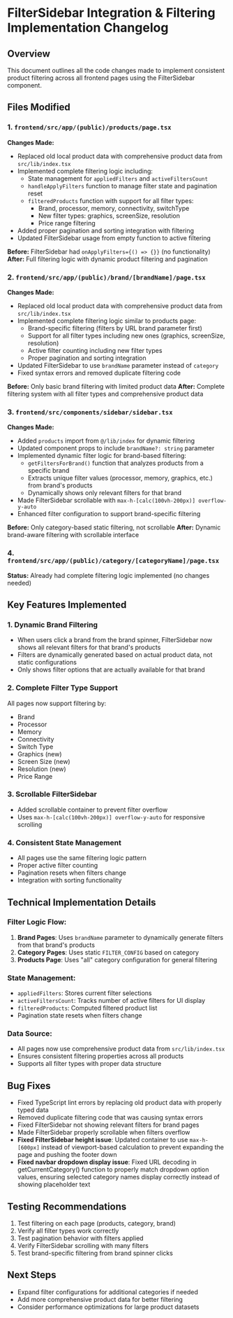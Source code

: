 # FilterSidebar Integration & Filtering Implementation Changelog

## Overview
This document outlines all the code changes made to implement consistent product filtering across all frontend pages using the FilterSidebar component.

## Files Modified

### 1. `frontend/src/app/(public)/products/page.tsx`
**Changes Made:**
- Replaced old local product data with comprehensive product data from `src/lib/index.tsx`
- Implemented complete filtering logic including:
  - State management for `appliedFilters` and `activeFiltersCount`
  - `handleApplyFilters` function to manage filter state and pagination reset
  - `filteredProducts` function with support for all filter types:
    - Brand, processor, memory, connectivity, switchType
    - New filter types: graphics, screenSize, resolution
    - Price range filtering
- Added proper pagination and sorting integration with filtering
- Updated FilterSidebar usage from empty function to active filtering

**Before:** FilterSidebar had `onApplyFilters={() => {}}` (no functionality)
**After:** Full filtering logic with dynamic product filtering and pagination

### 2. `frontend/src/app/(public)/brand/[brandName]/page.tsx`
**Changes Made:**
- Replaced old local product data with comprehensive product data from `src/lib/index.tsx`
- Implemented complete filtering logic similar to products page:
  - Brand-specific filtering (filters by URL brand parameter first)
  - Support for all filter types including new ones (graphics, screenSize, resolution)
  - Active filter counting including new filter types
  - Proper pagination and sorting integration
- Updated FilterSidebar to use `brandName` parameter instead of `category`
- Fixed syntax errors and removed duplicate filtering code

**Before:** Only basic brand filtering with limited product data
**After:** Complete filtering system with all filter types and comprehensive product data

### 3. `frontend/src/components/sidebar/sidebar.tsx`
**Changes Made:**
- Added `products` import from `@/lib/index` for dynamic filtering
- Updated component props to include `brandName?: string` parameter
- Implemented dynamic filter logic for brand-based filtering:
  - `getFiltersForBrand()` function that analyzes products from a specific brand
  - Extracts unique filter values (processor, memory, graphics, etc.) from brand's products
  - Dynamically shows only relevant filters for that brand
- Made FilterSidebar scrollable with `max-h-[calc(100vh-200px)] overflow-y-auto`
- Enhanced filter configuration to support brand-specific filtering

**Before:** Only category-based static filtering, not scrollable
**After:** Dynamic brand-aware filtering with scrollable interface

### 4. `frontend/src/app/(public)/category/[categoryName]/page.tsx`
**Status:** Already had complete filtering logic implemented (no changes needed)

## Key Features Implemented

### 1. **Dynamic Brand Filtering**
- When users click a brand from the brand spinner, FilterSidebar now shows all relevant filters for that brand's products
- Filters are dynamically generated based on actual product data, not static configurations
- Only shows filter options that are actually available for that brand

### 2. **Complete Filter Type Support**
All pages now support filtering by:
- Brand
- Processor
- Memory
- Connectivity
- Switch Type
- Graphics (new)
- Screen Size (new)
- Resolution (new)
- Price Range

### 3. **Scrollable FilterSidebar**
- Added scrollable container to prevent filter overflow
- Uses `max-h-[calc(100vh-200px)] overflow-y-auto` for responsive scrolling

### 4. **Consistent State Management**
- All pages use the same filtering logic pattern
- Proper active filter counting
- Pagination resets when filters change
- Integration with sorting functionality

## Technical Implementation Details

### Filter Logic Flow:
1. **Brand Pages**: Uses `brandName` parameter to dynamically generate filters from that brand's products
2. **Category Pages**: Uses static `FILTER_CONFIG` based on category
3. **Products Page**: Uses "all" category configuration for general filtering

### State Management:
- `appliedFilters`: Stores current filter selections
- `activeFiltersCount`: Tracks number of active filters for UI display
- `filteredProducts`: Computed filtered product list
- Pagination state resets when filters change

### Data Source:
- All pages now use comprehensive product data from `src/lib/index.tsx`
- Ensures consistent filtering properties across all products
- Supports all filter types with proper data structure

## Bug Fixes
- Fixed TypeScript lint errors by replacing old product data with properly typed data
- Removed duplicate filtering code that was causing syntax errors
- Fixed FilterSidebar not showing relevant filters for brand pages
- Made FilterSidebar properly scrollable when filters overflow
- **Fixed FilterSidebar height issue**: Updated container to use `max-h-[600px]` instead of viewport-based calculation to prevent expanding the page and pushing the footer down
- **Fixed navbar dropdown display issue**: Fixed URL decoding in getCurrentCategory() function to properly match dropdown option values, ensuring selected category names display correctly instead of showing placeholder text

## Testing Recommendations
1. Test filtering on each page (products, category, brand)
2. Verify all filter types work correctly
3. Test pagination behavior with filters applied
4. Verify FilterSidebar scrolling with many filters
5. Test brand-specific filtering from brand spinner clicks

## Next Steps
- Expand filter configurations for additional categories if needed
- Add more comprehensive product data for better filtering
- Consider performance optimizations for large product datasets
